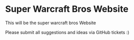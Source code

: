 # Super Warcraft Bros Website

This will be the super warcraft bros Website

Please submit all suggestions and ideas via GitHub tickets :)

